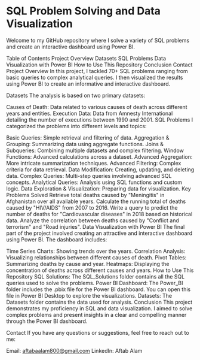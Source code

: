 # SQL Problem Solving and Data Visualization

Welcome to my GitHub repository where I solve a variety of SQL problems and create an interactive dashboard using Power BI.

Table of Contents
Project Overview
Datasets
SQL Problems
Data Visualization with Power BI
How to Use This Repository
Conclusion
Contact
Project Overview
In this project, I tackled 70+ SQL problems ranging from basic queries to complex analytical queries. I then visualized the results using Power BI to create an informative and interactive dashboard.

Datasets
The analysis is based on two primary datasets:

Causes of Death: Data related to various causes of death across different years and entities.
Execution Data: Data from Amnesty International detailing the number of executions between 1990 and 2001.
SQL Problems
I categorized the problems into different levels and topics:

Basic Queries: Simple retrieval and filtering of data.
Aggregation & Grouping: Summarizing data using aggregate functions.
Joins & Subqueries: Combining multiple datasets and complex filtering.
Window Functions: Advanced calculations across a dataset.
Advanced Aggregation: More intricate summarization techniques.
Advanced Filtering: Complex criteria for data retrieval.
Data Modification: Creating, updating, and deleting data.
Complex Queries: Multi-step queries involving advanced SQL concepts.
Analytical Queries: Analysis using SQL functions and custom logic.
Data Exploration & Visualization: Preparing data for visualization.
Key Problems Solved
Retrieve total deaths caused by "Meningitis" in Afghanistan over all available years.
Calculate the running total of deaths caused by "HIV/AIDS" from 2007 to 2016.
Write a query to predict the number of deaths for "Cardiovascular diseases" in 2018 based on historical data.
Analyze the correlation between deaths caused by "Conflict and terrorism" and "Road injuries".
Data Visualization with Power BI
The final part of the project involved creating an attractive and interactive dashboard using Power BI. The dashboard includes:

Time Series Charts: Showing trends over the years.
Correlation Analysis: Visualizing relationships between different causes of death.
Pivot Tables: Summarizing deaths by cause and year.
Heatmaps: Displaying the concentration of deaths across different causes and years.
How to Use This Repository
SQL Solutions: The SQL_Solutions folder contains all the SQL queries used to solve the problems.
Power BI Dashboard: The Power_BI folder includes the .pbix file for the Power BI dashboard. You can open this file in Power BI Desktop to explore the visualizations.
Datasets: The Datasets folder contains the data used for analysis.
Conclusion
This project demonstrates my proficiency in SQL and data visualization. I aimed to solve complex problems and present insights in a clear and compelling manner through the Power BI dashboard.

Contact
If you have any questions or suggestions, feel free to reach out to me:

Email: aftabaalam800@gmail.com
LinkedIn: Aftab Alam
